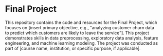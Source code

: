 <h1>Final Project</h1>
This repository contains the code and resources for the Final Project, which focuses on [insert primary objective, e.g., "analyzing customer churn data to predict which customers are likely to leave the service"]. This project demonstrates skills in data preprocessing, exploratory data analysis, feature engineering, and machine learning modeling. The project was conducted as part of [course name, institution, or specific purpose, if applicable].

